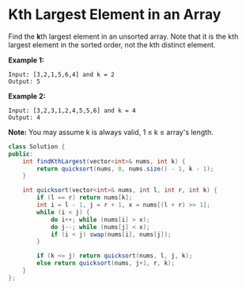 # Kth Largest Element in an Array

Find the **k**th largest element in an unsorted array. Note that it is the kth largest element in the sorted order, not the kth distinct element.

**Example 1:**

```
Input: [3,2,1,5,6,4] and k = 2
Output: 5
```

**Example 2:**

```
Input: [3,2,3,1,2,4,5,5,6] and k = 4
Output: 4
```

**Note:** 
You may assume k is always valid, 1 ≤ k ≤ array's length.

```java
class Solution {
public:
    int findKthLargest(vector<int>& nums, int k) {
        return quicksort(nums, 0, nums.size() - 1, k - 1);
    }

    int quicksort(vector<int>& nums, int l, int r, int k) {
        if (l == r) return nums[k];
        int i = l - 1, j = r + 1, x = nums[(l + r) >> 1];
        while (i < j) {
            do i++; while (nums[i] > x);
            do j--; while (nums[j] < x);
            if (i < j) swap(nums[i], nums[j]);
        }

        if (k <= j) return quicksort(nums, l, j, k);
        else return quicksort(nums, j+1, r, k);
    }
};
```

